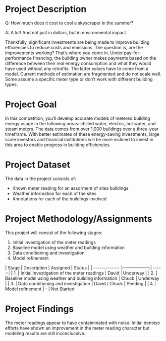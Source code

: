 # Project Description

Q: How much does it cost to cool a skyscraper in the summer?

A: A lot! And not just in dollars, but in environmental impact.

Thankfully, significant investments are being made to improve building efficiencies to reduce costs and emissions. The question is, are the improvements working? That’s where you come in. Under pay-for-performance financing, the building owner makes payments based on the difference between their real energy consumption and what they would have used without any retrofits. The latter values have to come from a model. Current methods of estimation are fragmented and do not scale well. Some assume a specific meter type or don’t work with different building types.


# Project Goal

In this competition, you’ll develop accurate models of metered building energy usage in the following areas: chilled water, electric, hot water, and steam meters. The data comes from over 1,000 buildings over a three-year timeframe. With better estimates of these energy-saving investments, large scale investors and financial institutions will be more inclined to invest in this area to enable progress in building efficiencies.


# Project Dataset

The data in the project consists of:

* Known meter reading for an assorment of sites buildings
* Weather information for each of the sites
* Annotations for each of the buildings involved

# Project Methodology/Assignments

This project will consist of the following stages:

1. Initial investigation of the meter readings 
2. Baseline model using weather and building information
3. Data conditioning and investigation
4. Model refinement

| Stage        | Description           | Assigned  | Status |
| ------------- |:-------------:| -----:|
| 1.      | Initial investigation of the meter readings  | David | Underway |
| 2.      | Baseline model using weather and building information      |   Chuck | Underway |
| 3. | Data conditioning and investigation      |    David / Chuck | Pending |
| 4. | Model refinement      |    - | Not Started

# Project Findings

The meter readings appear to have contaiminated with noise. Initial denoise efforts have shown an improvement in the meter reading character but modeling results are still inconclucsive.
